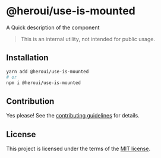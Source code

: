 # @heroui/use-is-mounted

A Quick description of the component

> This is an internal utility, not intended for public usage.

## Installation

```sh
yarn add @heroui/use-is-mounted
# or
npm i @heroui/use-is-mounted
```

## Contribution

Yes please! See the
[contributing guidelines](https://github.com/frontio-ai/heroui/blob/master/CONTRIBUTING.md)
for details.

## License

This project is licensed under the terms of the
[MIT license](https://github.com/frontio-ai/heroui/blob/master/LICENSE).
